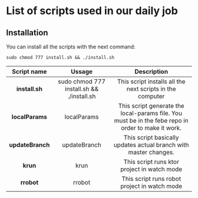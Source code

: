 # List of scripts used in our daily job

## Installation

You can install all the scripts with the next command:

`sudo chmod 777 install.sh && ./install.sh`

|  **Script name** |                 **Ussage**                |                                           **Description**                                          |
|:----------------:|:-----------------------------------------:|:--------------------------------------------------------------------------------------------------:|
| **install.sh**   | sudo chmod 777 install.sh && ./install.sh | This script installs all the next scripts in the computer                                          |
| **localParams**  | localParams                               | This script generate the local-params file. You must be in the febe repo in order to make it work. |
| **updateBranch** | updateBranch                              | This script basically updates actual branch with master changes.                                   |
| **krun**         | krun                                      | This script runs ktor project in watch mode                                                        |
| **rrobot**       | rrobot                                    | This script runs robot project in watch mode                                                       |
